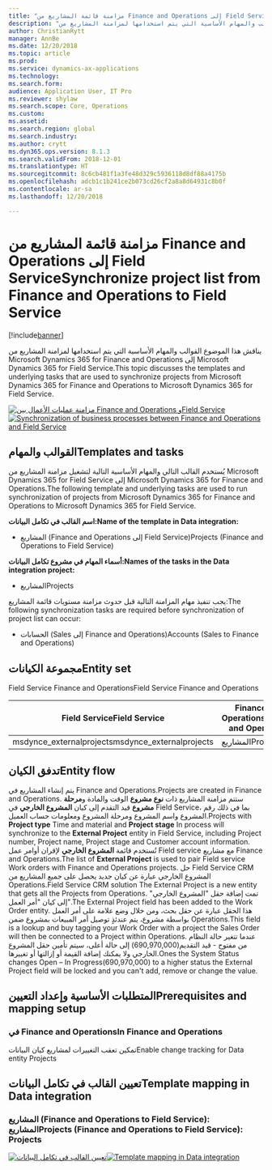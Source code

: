```yaml
---
title: "مزامنة قائمة المشاريع من Finance and Operations إلى Field Service"
description: "يناقش هذا الموضوع القوالب والمهام الأساسية التي يتم استخدامها لمزامنة المشاريع من Microsoft Dynamics 365 for Finance and Operations إلى Microsoft Dynamics 365 for Field Service."
author: ChristianRytt
manager: AnnBe
ms.date: 12/20/2018
ms.topic: article
ms.prod: 
ms.service: dynamics-ax-applications
ms.technology: 
ms.search.form: 
audience: Application User, IT Pro
ms.reviewer: shylaw
ms.search.scope: Core, Operations
ms.custom: 
ms.assetid: 
ms.search.region: global
ms.search.industry: 
ms.author: crytt
ms.dyn365.ops.version: 8.1.3
ms.search.validFrom: 2018-12-01
ms.translationtype: HT
ms.sourcegitcommit: 8c6cb481f1a3fe48d329c5936118d8df88a4175b
ms.openlocfilehash: adcb1c1b241ce2b073cd26cf2a8a8d64931c8b0f
ms.contentlocale: ar-sa
ms.lasthandoff: 12/20/2018

---
```


# <a name="synchronize-project-list-from-finance-and-operations-to-field-service"></a><span data-ttu-id="cbd48-103">مزامنة قائمة المشاريع من Finance and Operations إلى Field Service</span><span class="sxs-lookup"><span data-stu-id="cbd48-103">Synchronize project list from Finance and Operations to Field Service</span></span>

[!include[banner](../includes/banner.md)]

<span data-ttu-id="cbd48-104">يناقش هذا الموضوع القوالب والمهام الأساسية التي يتم استخدامها لمزامنة المشاريع من Microsoft Dynamics 365 for Finance and Operations إلى Microsoft Dynamics 365 for Field Service.</span><span class="sxs-lookup"><span data-stu-id="cbd48-104">This topic discusses the templates and underlying tasks that are used to synchronize projects from Microsoft Dynamics 365 for Finance and Operations to Microsoft Dynamics 365 for Field Service.</span></span>

<span data-ttu-id="cbd48-105">[![مزامنة عمليات الأعمال بين Finance and Operations وField Service](./media/FSProjectOW.png)](./media/FSProjectOW.png)</span><span class="sxs-lookup"><span data-stu-id="cbd48-105">[![Synchronization of business processes between Finance and Operations and Field Service](./media/FSProjectOW.png)](./media/FSProjectOW.png)</span></span>

## <a name="templates-and-tasks"></a><span data-ttu-id="cbd48-106">القوالب والمهام</span><span class="sxs-lookup"><span data-stu-id="cbd48-106">Templates and tasks</span></span>
<span data-ttu-id="cbd48-107">يُستخدم القالب التالي والمهام الأساسية التالية لتشغيل مزامنة المشاريع من Microsoft Dynamics 365 for Field Service إلى Microsoft Dynamics 365 for Finance and Operations.</span><span class="sxs-lookup"><span data-stu-id="cbd48-107">The following template and underlying tasks are used to run synchronization of projects from Microsoft Dynamics 365 for Finance and Operations to Microsoft Dynamics 365 for Field Service.</span></span>

<span data-ttu-id="cbd48-108">**اسم القالب في تكامل البيانات:**</span><span class="sxs-lookup"><span data-stu-id="cbd48-108">**Name of the template in Data integration:**</span></span>
- <span data-ttu-id="cbd48-109">المشاريع (Finance and Operations إلى Field Service)</span><span class="sxs-lookup"><span data-stu-id="cbd48-109">Projects (Finance and Operations to Field Service)</span></span>

<span data-ttu-id="cbd48-110">**أسماء المهام في مشروع تكامل البيانات:**</span><span class="sxs-lookup"><span data-stu-id="cbd48-110">**Names of the tasks in the Data integration project:**</span></span>
- <span data-ttu-id="cbd48-111">المشاريع</span><span class="sxs-lookup"><span data-stu-id="cbd48-111">Projects</span></span>

<span data-ttu-id="cbd48-112">يجب تنفيذ مهام المزامنة التالية قبل حدوث مزامنة مستويات قائمة المشاريع:</span><span class="sxs-lookup"><span data-stu-id="cbd48-112">The following synchronization tasks are required before synchronization of project list can occur:</span></span>
- <span data-ttu-id="cbd48-113">الحسابات (Sales إلى Finance and Operations)</span><span class="sxs-lookup"><span data-stu-id="cbd48-113">Accounts (Sales to Finance and Operations)</span></span> 

## <a name="entity-set"></a><span data-ttu-id="cbd48-114">مجموعة الكيانات</span><span class="sxs-lookup"><span data-stu-id="cbd48-114">Entity set</span></span>
<span data-ttu-id="cbd48-115">Field Service   Finance and Operations</span><span class="sxs-lookup"><span data-stu-id="cbd48-115">Field Service   Finance and Operations</span></span>

| <span data-ttu-id="cbd48-116">Field Service</span><span class="sxs-lookup"><span data-stu-id="cbd48-116">Field Service</span></span>           | <span data-ttu-id="cbd48-117">Finance and Operations</span><span class="sxs-lookup"><span data-stu-id="cbd48-117">Finance and Operations</span></span>  |
|-------------------------|-------------------------|
|<span data-ttu-id="cbd48-118">msdynce_externalprojects</span><span class="sxs-lookup"><span data-stu-id="cbd48-118">msdynce_externalprojects</span></span> | <span data-ttu-id="cbd48-119">المشاريع</span><span class="sxs-lookup"><span data-stu-id="cbd48-119">Projects</span></span>                |

## <a name="entity-flow"></a><span data-ttu-id="cbd48-120">تدفق الكيان</span><span class="sxs-lookup"><span data-stu-id="cbd48-120">Entity flow</span></span>
<span data-ttu-id="cbd48-121">يتم إنشاء المشاريع في Finance and Operations.</span><span class="sxs-lookup"><span data-stu-id="cbd48-121">Projects are created in Finance and Operations.</span></span> <span data-ttu-id="cbd48-122">ستتم مزامنة المشاريع ذات **نوع مشروع** الوقت والمادة و**مرحلة مشروع** قيد التقدم إلى كيان **المشروع الخارجي** في Field Service، بما في ذلك رقم المشروع واسم المشروع ومرحلة المشروع ومعلومات حساب العميل.</span><span class="sxs-lookup"><span data-stu-id="cbd48-122">Projects with **Project type** Time and material and **Project stage** In process will synchronize to the **External Project** entity in Field Service, including Project number, Project name, Project stage and Customer account information.</span></span> <span data-ttu-id="cbd48-123">تُستخدم قائمة **المشروع الخارجي** لإقران أوامر عمل Field service مع مشاريع Finance and Operations.</span><span class="sxs-lookup"><span data-stu-id="cbd48-123">The list of **External Project** is used to pair Field service Work orders with Finance and Operations projects.</span></span>
<span data-ttu-id="cbd48-124">حل Field Service CRM المشروع الخارجي عبارة عن كيان جديد يحصل على جميع المشاريع من Operations.</span><span class="sxs-lookup"><span data-stu-id="cbd48-124">Field Service CRM solution The External Project is a new entity that gets all the Projects from Operations.</span></span>
<span data-ttu-id="cbd48-125">تمت إضافة حقل "المشروع الخارجي" إلى كيان "أمر العمل".</span><span class="sxs-lookup"><span data-stu-id="cbd48-125">The External Project field has been added to the Work Order entity.</span></span> <span data-ttu-id="cbd48-126">هذا الحقل عبارة عن حقل بحث، ومن خلال وضع علامة على أمر العمل بواسطة مشروع، يتم عندئذٍ توصيل أمر المبيعات بمشروع ضمن Operations.</span><span class="sxs-lookup"><span data-stu-id="cbd48-126">This field is a lookup and buy tagging your Work Order with a project the Sales Order will then be connected to a Project within Operations.</span></span> <span data-ttu-id="cbd48-127">عندما تتغير حالة النظام من مفتوح - قيد التقديم(690,970,000) إلى حالة أعلى، سيتم تأمين حقل المشروع الخارجي ولا يمكنك إضافة القيمة أو إزالتها أو تغييرها.</span><span class="sxs-lookup"><span data-stu-id="cbd48-127">Ones the System Status changes Open – In Progress(690,970,000) to a higher status the External Project field will be locked and you can't add, remove or change the value.</span></span>

## <a name="prerequisites-and-mapping-setup"></a><span data-ttu-id="cbd48-128">المتطلبات الأساسية وإعداد التعيين</span><span class="sxs-lookup"><span data-stu-id="cbd48-128">Prerequisites and mapping setup</span></span>
### <a name="in-finance-and-operations"></a><span data-ttu-id="cbd48-129">في Finance and Operations</span><span class="sxs-lookup"><span data-stu-id="cbd48-129">In Finance and Operations</span></span>
<span data-ttu-id="cbd48-130">تمكين تعقب التغييرات لمشاريع كيان البيانات</span><span class="sxs-lookup"><span data-stu-id="cbd48-130">Enable change tracking for Data entity Projects</span></span>

## <a name="template-mapping-in-data-integration"></a><span data-ttu-id="cbd48-131">تعيين القالب في تكامل البيانات</span><span class="sxs-lookup"><span data-stu-id="cbd48-131">Template mapping in Data integration</span></span>


### <a name="projects-finance-and-operations-to-field-service-projects"></a><span data-ttu-id="cbd48-132">المشاريع (Finance and Operations to Field Service): المشاريع</span><span class="sxs-lookup"><span data-stu-id="cbd48-132">Projects (Finance and Operations to Field Service): Projects</span></span>

<span data-ttu-id="cbd48-133">[![تعيين القالب في تكامل البيانات](./media/FSProject1.png)](./media/FSProject1.png)</span><span class="sxs-lookup"><span data-stu-id="cbd48-133">[![Template mapping in Data integration](./media/FSProject1.png)](./media/FSProject1.png)</span></span>

